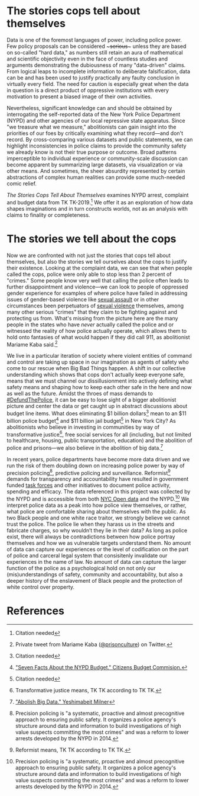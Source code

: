# The stories cops tell about themselves
Data is one of the foremost languages of power, including police power. Few policy proposals can be considered ~~~serious~~~ unless they are based on so-called "hard data," as numbers still retain an aura of mathematical and scientific objectivity even in the face of countless studies and arguments demonstrating the dubiousness of many "data-driven" claims. From logical leaps to incomplete information to deliberate falsification, data can be and has been used to justify practically any faulty conclusion in virtually every field. The need for caution is especially great when the data in question is a direct product of oppressive institutions with every motivation to present a biased image of their own activities.

Nevertheless, significant knowledge can and should be obtained by interrogating the self-reported data of the New York Police Department (NYPD) and other agencies of our local repressive state apparatus. Since "we treasure what we measure," abolitionists can gain insight into the priorities of our foes by critically examining what they record—and don't record. By cross-comparing various datasets and public statements, we can highlight inconsistencies in police claims to provide the community safety we already know is not their true purpose or outcome. Broad patterns imperceptible to individual experience or community-scale discussion can become apparent by summarizing large datasets, via visualization or via other means. And sometimes, the sheer absurdity represented by certain abstractions of complex human realities can provide some much-needed comic relief.

_The Stories Cops Tell About Themselves_ examines NYPD arrest, complaint and budget data from TK TK-2019.[^0] We offer it as an exploration of how data shapes imaginations and in turn constructs worlds, not as an analysis with claims to finality or completeness.


# The stories we tell about the cops
Now we are confronted with not just the stories that cops tell about themselves, but also the stories we tell ourselves about the cops to justify their existence. Looking at the complaint data, we can see that when people called the cops, police were only able to stop less than 2 percent of "crimes." Some people know very well that calling the police often leads to further disappointment and violence—we can look to people of oppressed gender experience for examples of where police have failed in addressing issues of gender-based violence like [sexual assault](https://www.nytimes.com/2019/05/23/us/rape-victims-kits-police-departments.html) or in other circumstances been perpetuators of [sexual violence](https://theintercept.com/2019/08/30/nypd-anna-chambers-rape-probation/) themselves, among many other serious "crimes" that they claim to be fighting against and protecting us from. What's missing from the picture here are the many people in the states who have _never_ actually called the police and or witnessed the reality of how police actually operate, which allows them to hold onto fantasies of what would happen if they did call 911, as abolitionist Mariame Kaba said.[^1]

We live in a particular iteration of society where violent entities of command and control are taking up space in our imagination as agents of safety who come to our rescue when Big Bad Things happen. A shift in our collective understanding which shows that cops don't actually keep everyone safe, means that we must channel our dissillusionment into actively defining what safety means and shaping how to keep each other safe in the here and now as well as the future. Amidst the throes of mass demands to [#DefundThePolice](https://www.nytimes.com/2020/06/12/opinion/sunday/floyd-abolish-defund-police.html), it can be easy to lose sight of a bigger abolitionist picture and center the data or get caught up in abstract discussions about budget line items. What does eliminating $1 billion dollars[^2] mean to an $11 billion police budget[^3] and $11 billion jail budget[^4] in New York City? As abolitionists who believe in investing in communities by way of transformative justice[^5], free social services for all (including, but not limited to healthcare, housing, public transportation, education) and the abolition of police and prisons—we also believe in the abolition of big data.[^6] 

In recent years, police departments have become more data driven and we run the risk of them doubling down on increasing police power by way of precision policing[^8], predictive policing and surveillance. Reformist[^7] demands for transparency and accountability have resulted in government funded [task forces](https://en.wikipedia.org/wiki/President%27s_Task_Force_on_21st_Century_Policing) and other initiatives to document police activity, spending and efficacy. The data referenced in this project was collected by the NYPD and is accessible from both [NYC Open data](https://data.cityofnewyork.us/Social-Services/NYPD/fjn5-bxwg) and the NYPD.[^8] We interpret police data as a peak into how police view themselves, or rather, what police are comfortable sharing about themselves with the public. As two Black people and one white race traitor, we strongly believe we cannot trust the police. The police lie when they harass us in the streets and fabricate charges, so why wouldn’t they lie in their data? As long as police exist, there will always be contradictions between how police portray themselves and how we as vulnerable targets understand them. No amount of data can capture our experiences or the level of codification on the part of police and carceral legal system that consisitenly invalidate our experiences in the name of law. No amount of data can capture the larger function of the police as a psychological hold on not only our (mis)understandings of safety, community and accountability, but also a deeper history of the enslavement of Black people and the protection of white control over property.


# References

[^0]: Citation needed

[^1]: Private tweet from Mariame Kaba ([@prisonculture](https://twitter.com/prisonculture/status/1271979397688541184)) on Twitter. 

[^2]: Citation needed

[^3]: ["Seven Facts About the NYPD Budget." Citizens Budget Commision.](https://cbcny.org/research/seven-facts-about-nypd-budget) 

[^4]: Citation needed

[^5]: Transformative justice means, TK TK according to TK TK.

[^6]: ["Abolish Big Data." Yeshimabeit Milner](https://datasociety.net/library/abolish-big-data/)

[^7]: Reformist means, TK TK according to TK TK.

[^8]: Precision policing is "a systematic, proactive and almost precognitive approach to ensuring public safety. It organizes a police agency's structure around data and information to build investigations of high value suspects committing the most crimes" and was a reform to lower arrests developed by the NYPD in 2014. 

[^9]: ["Statistics." New York Police Department](https://www1.nyc.gov/site/nypd/stats/stats.page) 
